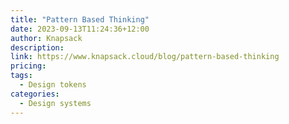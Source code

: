 ```yaml
---
title: "Pattern Based Thinking"
date: 2023-09-13T11:24:36+12:00
author: Knapsack
description:
link: https://www.knapsack.cloud/blog/pattern-based-thinking
pricing:
tags:
  - Design tokens
categories:
  - Design systems
---
```

